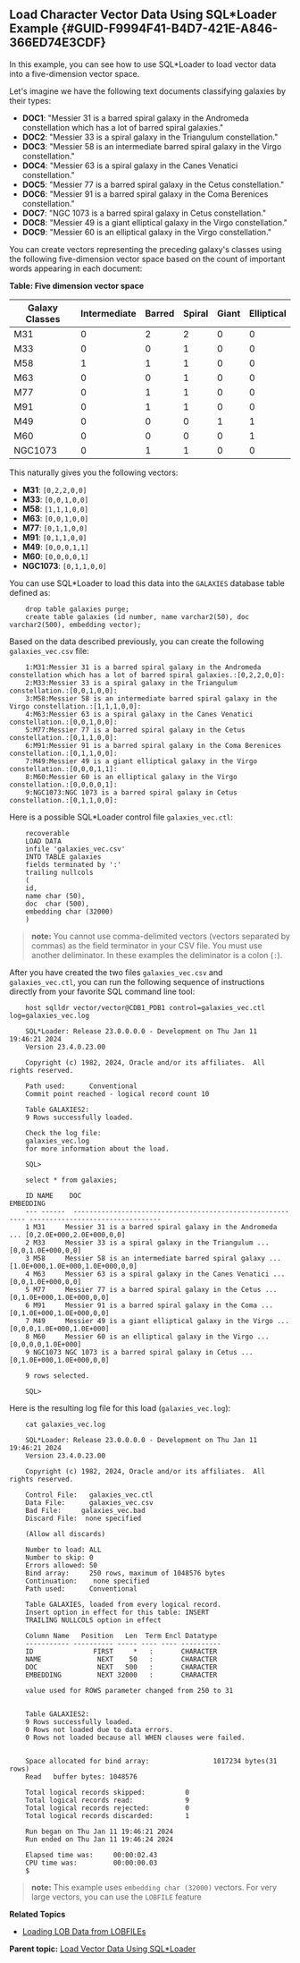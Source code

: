## Load Character Vector Data Using SQL*Loader Example {#GUID-F9994F41-B4D7-421E-A846-366ED74E3CDF}

In this example, you can see how to use SQL*Loader to load vector data into a five-dimension vector space.

Let's imagine we have the following text documents classifying galaxies by their types:

  * **DOC1**: "Messier 31 is a barred spiral galaxy in the Andromeda constellation which has a lot of barred spiral galaxies." 
  * **DOC2**: "Messier 33 is a spiral galaxy in the Triangulum constellation." 
  * **DOC3**: "Messier 58 is an intermediate barred spiral galaxy in the Virgo constellation." 
  * **DOC4**: "Messier 63 is a spiral galaxy in the Canes Venatici constellation." 
  * **DOC5**: "Messier 77 is a barred spiral galaxy in the Cetus constellation." 
  * **DOC6**: "Messier 91 is a barred spiral galaxy in the Coma Berenices constellation." 
  * **DOC7**: "NGC 1073 is a barred spiral galaxy in Cetus constellation." 
  * **DOC8**: "Messier 49 is a giant elliptical galaxy in the Virgo constellation." 
  * **DOC9**: "Messier 60 is an elliptical galaxy in the Virgo constellation." 



You can create vectors representing the preceding galaxy's classes using the following five-dimension vector space based on the count of important words appearing in each document:

**Table: Five dimension vector space**

Galaxy Classes | Intermediate | Barred | Spiral | Giant | Elliptical  
---|---|---|---|---|---  
M31 | 0 | 2 | 2 | 0 | 0  
M33 | 0 | 0 | 1 | 0 | 0  
M58 | 1 | 1 | 1 | 0 | 0  
M63 | 0 | 0 | 1 | 0 | 0  
M77 | 0 | 1 | 1 | 0 | 0  
M91 | 0 | 1 | 1 | 0 | 0  
M49 | 0 | 0 | 0 | 1 | 1  
M60 | 0 | 0 | 0 | 0 | 1  
NGC1073 | 0 | 1 | 1 | 0 | 0  
  
This naturally gives you the following vectors:

  * **M31**: `[0,2,2,0,0]`
  * **M33**: `[0,0,1,0,0]`
  * **M58**: `[1,1,1,0,0]`
  * **M63**: `[0,0,1,0,0]`
  * **M77**: `[0,1,1,0,0]`
  * **M91**: `[0,1,1,0,0]`
  * **M49**: `[0,0,0,1,1]`
  * **M60**: `[0,0,0,0,1]`
  * **NGC1073**: `[0,1,1,0,0]`



You can use SQL*Loader to load this data into the `GALAXIES` database table defined as: 
```
    drop table galaxies purge;
    create table galaxies (id number, name varchar2(50), doc varchar2(500), embedding vector);
```
    

Based on the data described previously, you can create the following `galaxies_vec.csv` file: 
```
    1:M31:Messier 31 is a barred spiral galaxy in the Andromeda constellation which has a lot of barred spiral galaxies.:[0,2,2,0,0]:
    2:M33:Messier 33 is a spiral galaxy in the Triangulum constellation.:[0,0,1,0,0]:
    3:M58:Messier 58 is an intermediate barred spiral galaxy in the Virgo constellation.:[1,1,1,0,0]:
    4:M63:Messier 63 is a spiral galaxy in the Canes Venatici constellation.:[0,0,1,0,0]:
    5:M77:Messier 77 is a barred spiral galaxy in the Cetus constellation.:[0,1,1,0,0]:
    6:M91:Messier 91 is a barred spiral galaxy in the Coma Berenices constellation.:[0,1,1,0,0]:
    7:M49:Messier 49 is a giant elliptical galaxy in the Virgo constellation.:[0,0,0,1,1]:
    8:M60:Messier 60 is an elliptical galaxy in the Virgo constellation.:[0,0,0,0,1]:
    9:NGC1073:NGC 1073 is a barred spiral galaxy in Cetus constellation.:[0,1,1,0,0]:
```
    

Here is a possible SQL*Loader control file `galaxies_vec.ctl`: 
```
    recoverable
    LOAD DATA
    infile 'galaxies_vec.csv'
    INTO TABLE galaxies
    fields terminated by ':'
    trailing nullcols
    (
    id,
    name char (50),
    doc  char (500),
    embedding char (32000)
    )
```
    

> **note:** You cannot use comma-delimited vectors (vectors separated by commas) as the field terminator in your CSV file. You must use another deliminator. In these examples the deliminator is a colon (`:`). 

After you have created the two files `galaxies_vec.csv` and `galaxies_vec.ctl`, you can run the following sequence of instructions directly from your favorite SQL command line tool: 
```
    host sqlldr vector/vector@CDB1_PDB1 control=galaxies_vec.ctl log=galaxies_vec.log
    
    SQL*Loader: Release 23.0.0.0.0 - Development on Thu Jan 11 19:46:21 2024
    Version 23.4.0.23.00
    
    Copyright (c) 1982, 2024, Oracle and/or its affiliates.  All rights reserved.
    
    Path used:      Conventional
    Commit point reached - logical record count 10
    
    Table GALAXIES2:
    9 Rows successfully loaded.
    
    Check the log file:
    galaxies_vec.log
    for more information about the load.
    
    SQL>
    
    select * from galaxies;
    
    ID NAME    DOC                                                        EMBEDDING
    --- ------  ---------------------------------------------------------- ---------------------------------
    1 M31     Messier 31 is a barred spiral galaxy in the Andromeda ... [0,2.0E+000,2.0E+000,0,0]
    2 M33     Messier 33 is a spiral galaxy in the Triangulum ...       [0,0,1.0E+000,0,0]
    3 M58     Messier 58 is an intermediate barred spiral galaxy ...    [1.0E+000,1.0E+000,1.0E+000,0,0]
    4 M63     Messier 63 is a spiral galaxy in the Canes Venatici ...   [0,0,1.0E+000,0,0]
    5 M77     Messier 77 is a barred spiral galaxy in the Cetus ...     [0,1.0E+000,1.0E+000,0,0]
    6 M91     Messier 91 is a barred spiral galaxy in the Coma ...      [0,1.0E+000,1.0E+000,0,0]
    7 M49     Messier 49 is a giant elliptical galaxy in the Virgo ...  [0,0,0,1.0E+000,1.0E+000]
    8 M60     Messier 60 is an elliptical galaxy in the Virgo ...       [0,0,0,0,1.0E+000]
    9 NGC1073 NGC 1073 is a barred spiral galaxy in Cetus ...           [0,1.0E+000,1.0E+000,0,0]
    
    9 rows selected.
    
    SQL>
```
    

Here is the resulting log file for this load (`galaxies_vec.log`): 
```
    cat galaxies_vec.log
    
    SQL*Loader: Release 23.0.0.0.0 - Development on Thu Jan 11 19:46:21 2024
    Version 23.4.0.23.00
    
    Copyright (c) 1982, 2024, Oracle and/or its affiliates.  All rights reserved.
    
    Control File:   galaxies_vec.ctl
    Data File:      galaxies_vec.csv
    Bad File:     galaxies_vec.bad
    Discard File:  none specified
    
    (Allow all discards)
    
    Number to load: ALL
    Number to skip: 0
    Errors allowed: 50
    Bind array:     250 rows, maximum of 1048576 bytes
    Continuation:    none specified
    Path used:      Conventional
    
    Table GALAXIES, loaded from every logical record.
    Insert option in effect for this table: INSERT
    TRAILING NULLCOLS option in effect
    
    Column Name   Position   Len  Term Encl Datatype
    ----------- ---------- ----- ---- ---- ----------
    ID               FIRST     *   :       CHARACTER
    NAME              NEXT    50   :       CHARACTER
    DOC               NEXT   500   :       CHARACTER
    EMBEDDING         NEXT 32000   :       CHARACTER
    
    value used for ROWS parameter changed from 250 to 31
    
    
    Table GALAXIES2:
    9 Rows successfully loaded.
    0 Rows not loaded due to data errors.
    0 Rows not loaded because all WHEN clauses were failed.
    
    
    Space allocated for bind array:                1017234 bytes(31 rows)
    Read   buffer bytes: 1048576
    
    Total logical records skipped:          0
    Total logical records read:             9
    Total logical records rejected:         0
    Total logical records discarded:        1
    
    Run began on Thu Jan 11 19:46:21 2024
    Run ended on Thu Jan 11 19:46:24 2024
    
    Elapsed time was:     00:00:02.43
    CPU time was:         00:00:00.03
    $
```
    

> **note:** This example uses `embedding char (32000)` vectors. For very large vectors, you can use the `LOBFILE` feature 

**Related Topics**

  * [Loading LOB Data from LOBFILEs](https://docs.oracle.com/pls/topic/lookup?ctx=en/database/oracle/oracle-database/23/vecse&id=SUTIL-GUID-E02C2828-ABD1-4B8D-9561-124D221B4BE3)



**Parent topic:** [Load Vector Data Using SQL*Loader](load-vector-data-using-sqlloader.md)
